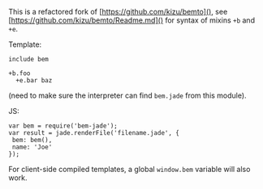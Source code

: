 This is a refactored fork of [https://github.com/kizu/bemto](), see [https://github.com/kizu/bemto/Readme.md]() for syntax of mixins `+b` and `+e`.

Template:

```
include bem

+b.foo
  +e.bar baz
```

(need to make sure the interpreter can find `bem.jade` from this module).

JS:
```
var bem = require('bem-jade');
var result = jade.renderFile('filename.jade', {
 bem: bem(),
 name: 'Joe'
});
```

For client-side compiled templates, a global `window.bem` variable will also work. 

